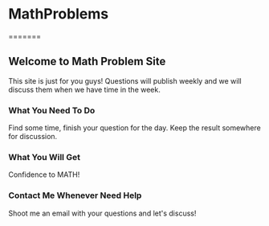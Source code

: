 # MathProblems

=======

## Welcome to Math Problem Site

This site is just for you guys! Questions will publish weekly and we will discuss them when we have time in the week. 

### What You Need To Do

Find some time, finish your question for the day. Keep the result somewhere for discussion. 

### What You Will Get

Confidence to MATH!

### Contact Me Whenever Need Help

Shoot me an email with your questions and let's discuss!
